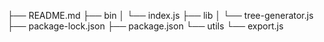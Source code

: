 ├── README.md
├── bin
│   └── index.js
├── lib
│   └── tree-generator.js
├── package-lock.json
├── package.json
└── utils
    └── export.js
